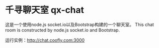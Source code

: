 千寻聊天室
qx-chat
=======
这是一个使用node.js socket.io以及Bootstrap构建的一个聊天室。
This chat room is constructed by node.js socket.io and Bootstrap.

运行实例：http://chat.coofly.com:3000
